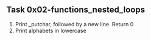 ## Task 0x02-functions_nested_loops
  1. Print _putchar, followed by a new line. Return 0
  2. Print alphabets in lowercase
